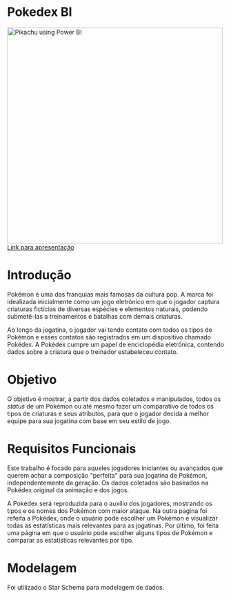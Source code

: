 # Pokedex BI

<img src="https://i.imgur.com/4yRscOZ.png" alt="Pikachu using Power BI" width="500"/>
<a href="https://docs.google.com/presentation/d/e/2PACX-1vTAvThHlLDwdyCEvy8NbNgVV_65sIdyeC1SX6DK-opsqRx-NyL8dWLIFoiiLrItNdBYhTEaABWo2Tht/pub?start=false&loop=false&delayms=60000">Link para apresentação</a>

# Introdução
<p> Pokémon é uma das franquias mais famosas da cultura pop. A marca foi idealizada inicialmente como um jogo eletrônico em que o jogador captura criaturas fictícias de diversas espécies e elementos naturais, podendo submetê-las a treinamentos e batalhas com demais criaturas.</p>
<p> Ao longo da jogatina, o jogador vai tendo contato com todos os tipos de Pokémon e esses contatos são registrados em um dispositivo chamado Pokédex. A Pokédex cumpre um papel de enciclopédia eletrônica, contendo dados sobre a criatura que o treinador estabeleceu contato.</p>

# Objetivo
<p> O objetivo é mostrar, a partir dos dados coletados e manipulados, todos os <i>status</i> de um Pokémon ou até mesmo fazer um comparativo de todos os tipos de criaturas e seus atributos, para que o jogador decida a melhor equipe para sua jogatina com base em seu estilo de jogo.</p>

# Requisitos Funcionais
<p> Este trabalho é focado para aqueles jogadores iniciantes ou avançados que querem achar a composição "perfeita" para sua jogatina de Pokémon, independentemente da geração. Os  dados coletados são baseados na Pokédex original da animação e dos jogos.</p>
<p> A Pokédex será reproduzida para o auxílio dos jogadores, mostrando os tipos e os nomes dos Pokémon com maior ataque. Na outra pagina foi refeita a Pokédex, onde o usuário pode escolher um Pokémon e visualizar todas as estatísticas mais relevantes para as jogatinas. Por último, foi feita uma página em que o usuário pode escolher alguns tipos de Pokémon e comparar as estatísticas relevantes por tipo.</p>

# Modelagem
Foi utilizado o Star Schema para modelagem de dados.
